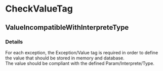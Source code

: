 ﻿---  
uid: Validator_2_71_3  
---

# CheckValueTag

## ValueIncompatibleWithInterpreteType

### Details

For each exception, the Exception\/Value tag is required in order to define the value that should be stored in memory and database.  
The value should be compliant with the defined Param\/Interprete\/Type.
